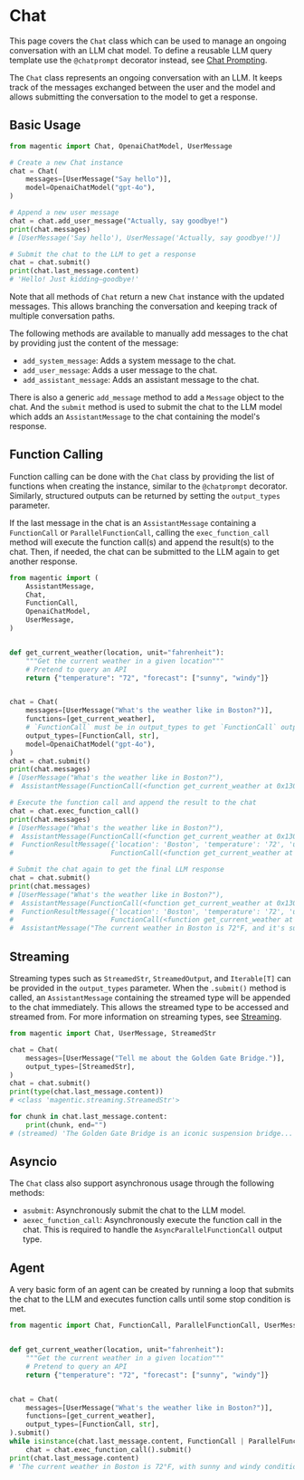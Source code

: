 # Chat

This page covers the `Chat` class which can be used to manage an ongoing conversation with an LLM chat model. To define a reusable LLM query template use the `@chatprompt` decorator instead, see [Chat Prompting](chat-prompting.md).

The `Chat` class represents an ongoing conversation with an LLM. It keeps track of the messages exchanged between the user and the model and allows submitting the conversation to the model to get a response.

## Basic Usage

```python
from magentic import Chat, OpenaiChatModel, UserMessage

# Create a new Chat instance
chat = Chat(
    messages=[UserMessage("Say hello")],
    model=OpenaiChatModel("gpt-4o"),
)

# Append a new user message
chat = chat.add_user_message("Actually, say goodbye!")
print(chat.messages)
# [UserMessage('Say hello'), UserMessage('Actually, say goodbye!')]

# Submit the chat to the LLM to get a response
chat = chat.submit()
print(chat.last_message.content)
# 'Hello! Just kidding—goodbye!'
```

Note that all methods of `Chat` return a new `Chat` instance with the updated messages. This allows branching the conversation and keeping track of multiple conversation paths.

The following methods are available to manually add messages to the chat by providing just the content of the message:

- `add_system_message`: Adds a system message to the chat.
- `add_user_message`: Adds a user message to the chat.
- `add_assistant_message`: Adds an assistant message to the chat.

There is also a generic `add_message` method to add a `Message` object to the chat. And the `submit` method is used to submit the chat to the LLM model which adds an `AssistantMessage` to the chat containing the model's response.

## Function Calling

Function calling can be done with the `Chat` class by providing the list of functions when creating the instance, similar to the `@chatprompt` decorator. Similarly, structured outputs can be returned by setting the `output_types` parameter.

If the last message in the chat is an `AssistantMessage` containing a `FunctionCall` or `ParallelFunctionCall`, calling the `exec_function_call` method will execute the function call(s) and append the result(s) to the chat. Then, if needed, the chat can be submitted to the LLM again to get another response.

```python hl_lines="23-25"
from magentic import (
    AssistantMessage,
    Chat,
    FunctionCall,
    OpenaiChatModel,
    UserMessage,
)


def get_current_weather(location, unit="fahrenheit"):
    """Get the current weather in a given location"""
    # Pretend to query an API
    return {"temperature": "72", "forecast": ["sunny", "windy"]}


chat = Chat(
    messages=[UserMessage("What's the weather like in Boston?")],
    functions=[get_current_weather],
    # `FunctionCall` must be in output_types to get `FunctionCall` outputs
    output_types=[FunctionCall, str],
    model=OpenaiChatModel("gpt-4o"),
)
chat = chat.submit()
print(chat.messages)
# [UserMessage("What's the weather like in Boston?"),
#  AssistantMessage(FunctionCall(<function get_current_weather at 0x130a92160>, 'Boston'))]

# Execute the function call and append the result to the chat
chat = chat.exec_function_call()
print(chat.messages)
# [UserMessage("What's the weather like in Boston?"),
#  AssistantMessage(FunctionCall(<function get_current_weather at 0x130a92160>, 'Boston')),
#  FunctionResultMessage({'location': 'Boston', 'temperature': '72', 'unit': 'fahrenheit', 'forecast': ['sunny', 'windy']},
#                        FunctionCall(<function get_current_weather at 0x130a92160>, 'Boston'))]

# Submit the chat again to get the final LLM response
chat = chat.submit()
print(chat.messages)
# [UserMessage("What's the weather like in Boston?"),
#  AssistantMessage(FunctionCall(<function get_current_weather at 0x130a92160>, 'Boston')),
#  FunctionResultMessage({'location': 'Boston', 'temperature': '72', 'unit': 'fahrenheit', 'forecast': ['sunny', 'windy']},
#                        FunctionCall(<function get_current_weather at 0x130a92160>, 'Boston')),
#  AssistantMessage("The current weather in Boston is 72°F, and it's sunny with windy conditions.")]
```

## Streaming

Streaming types such as `StreamedStr`, `StreamedOutput`, and `Iterable[T]` can be provided in the `output_types` parameter. When the `.submit()` method is called, an `AssistantMessage` containing the streamed type will be appended to the chat immediately. This allows the streamed type to be accessed and streamed from. For more information on streaming types, see [Streaming](streaming.md).

```python
from magentic import Chat, UserMessage, StreamedStr

chat = Chat(
    messages=[UserMessage("Tell me about the Golden Gate Bridge.")],
    output_types=[StreamedStr],
)
chat = chat.submit()
print(type(chat.last_message.content))
# <class 'magentic.streaming.StreamedStr'>

for chunk in chat.last_message.content:
    print(chunk, end="")
# (streamed) 'The Golden Gate Bridge is an iconic suspension bridge...
```

## Asyncio

The `Chat` class also support asynchronous usage through the following methods:

- `asubmit`: Asynchronously submit the chat to the LLM model.
- `aexec_function_call`: Asynchronously execute the function call in the chat. This is required to handle the `AsyncParallelFunctionCall` output type.

## Agent

A very basic form of an agent can be created by running a loop that submits the chat to the LLM and executes function calls until some stop condition is met.

```python
from magentic import Chat, FunctionCall, ParallelFunctionCall, UserMessage


def get_current_weather(location, unit="fahrenheit"):
    """Get the current weather in a given location"""
    # Pretend to query an API
    return {"temperature": "72", "forecast": ["sunny", "windy"]}


chat = Chat(
    messages=[UserMessage("What's the weather like in Boston?")],
    functions=[get_current_weather],
    output_types=[FunctionCall, str],
).submit()
while isinstance(chat.last_message.content, FunctionCall | ParallelFunctionCall):
    chat = chat.exec_function_call().submit()
print(chat.last_message.content)
# 'The current weather in Boston is 72°F, with sunny and windy conditions.'
```
